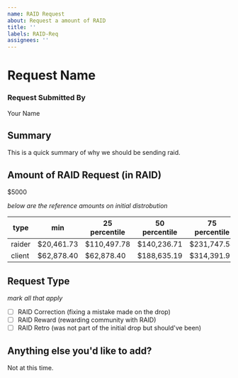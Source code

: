 ```yaml
---
name: RAID Request
about: Request a amount of RAID
title: ''
labels: RAID-Req
assignees: ''
---
```


# Request Name

### Request Submitted By

Your Name

## Summary

This is a quick summary of why we should be sending raid.

## Amount of RAID Request (in RAID)

\$5000

_below are the reference amounts on initial distrobution_

| type   | min        | 25 percentile | 50 percentile | 75 percentile | max           |
|--------|------------|---------------|---------------|---------------|---------------|
| raider | $20,461.73 | $110,497.78   | $140,236.71   | $231,747.54   | $2,139,420.74 |
| client | $62,878.40 | $62,878.40    | $188,635.19   | $314,391.98   | $691,662.35   |

## Request Type
_mark all that apply_
- [ ] RAID Correction (fixing a mistake made on the drop)
- [ ] RAID Reward (rewarding community with RAID)
- [ ] RAID Retro (was not part of the initial drop but should've been)

## Anything else you'd like to add?

Not at this time.
